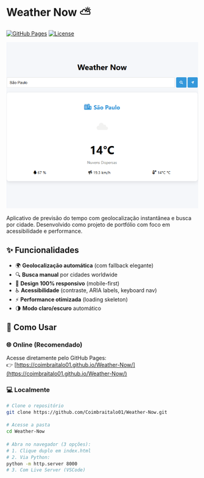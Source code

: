 # Weather Now ⛅ 
[![GitHub Pages](https://img.shields.io/badge/🌐_Online-Acesse_agora!-success?style=for-the-badge)](https://coimbraitalo01.github.io/Weather-Now/)
[![License](https://img.shields.io/badge/license-MIT-blue.svg?style=for-the-badge)](LICENSE)

![Preview do App](https://github.com/Coimbraitalo01/Weather-Now/raw/main/Preview.png)

Aplicativo de previsão do tempo com geolocalização instantânea e busca por cidade. Desenvolvido como projeto de portfólio com foco em acessibilidade e performance.

## ✨ Funcionalidades
- 🌍 **Geolocalização automática** (com fallback elegante)
- 🔍 **Busca manual** por cidades worldwide
- 📱 **Design 100% responsivo** (mobile-first)
- ♿ **Acessibilidade** (contraste, ARIA labels, keyboard nav)
- ⚡ **Performance otimizada** (loading skeleton)
- 🌗 **Modo claro/escuro** automático

## 🚀 Como Usar

### 🌐 Online (Recomendado)
Acesse diretamente pelo GitHub Pages:  
👉 [https://coimbraitalo01.github.io/Weather-Now/](https://coimbraitalo01.github.io/Weather-Now/)

### 💻 Localmente
```bash
# Clone o repositório
git clone https://github.com/Coimbraitalo01/Weather-Now.git

# Acesse a pasta
cd Weather-Now

# Abra no navegador (3 opções):
# 1. Clique duplo em index.html
# 2. Via Python:
python -m http.server 8000
# 3. Com Live Server (VSCode)
